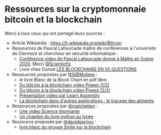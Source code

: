 # Ressources sur la cryptomonnaie bitcoin et la blockchain

Merci à tous ceux qui ont partagé leurs sources :


* Article Wikipedia :  <https://fr.wikipedia.org/wiki/Bitcoin>
* Ressources de Pascal Lafourcade maître de conférences à l'université de Clermont et chercheur en sécurité informatique :
  * [Conférence video de Pascal Lafourcade donné à Maths en Scène 2020](https://youtu.be/aG4rht0qd48). Merci [@Scienticfiz](https://www.youtube.com/channel/UCIUbSRKVVOpWl_xB3soLU1g)
  * Livre chez Dunod [LES BLOCKCHAINS EN 50 QUESTIONS](https://www.dunod.com/sites/default/files/atoms/files/9782100779246/Feuilletage.pdf)
* Ressources proposées par [NSI@Moliere](https://twitter.com/NSIMoliere)  :
  *  le livre Blanc de la Block Chain en pdf libre 
  * [Du bitcoin à la blockchain video Pixees (1/2)](https://youtu.be/a3EHogSreCs)
  * [Du bitcoin à la blockchain video Pixees (2/2)](https://youtu.be/AWcRA4hLZiE) 
  * [Présentation  video par Learn Assembly](https://youtu.be/wdOTQIo1BT4)
  * [La blockchain dans d'autres applications : le traçage des aliments](https://youtu.be/jni_RuHMPIE)
* Ressources proposées par [@matchetien](https://twitter.com/matchretien) : 
  * [Une video Science étonnante](https://youtu.be/du34gPopY5Y)
  * [Un chapitre du livre python au lycée](https://github.com/exo7math/python1-exo7/blob/master/bitcoin/bitcoin.pdf)
* Ressource proposée par [@davidgarriou](https://twitter.com/davidgarriou) :
  * [livre blanc du groupe Smile sur la blockchain](https://www.smile.eu/fr/livres-blancslivres-blancs/blockchain)
